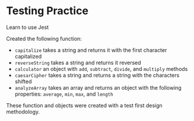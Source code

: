 # Testing Practice
Learn to use Jest

Created the following function:
* `capitalize` takes a string and returns it with the first character capitalized
* `reverseString` takes a string and returns it reversed
* `calculator` an object with `add`, `subtract`, `divide`, and `multiply` methods
* `caesarCipher` takes a string and returns a string with the characters shifted
* `analyzeArray` takes an array and returns an object with the following properties: `average`, `min`, `max`, and `length`

These function and objects were created with a test first design methodology.
